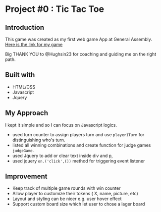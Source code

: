 Project #0 : Tic Tac Toe
=========================
Introduction
-------------------------
This game was created as my first web game App at General Assembly.
[Here is the link for my game](https://aibate.github.io/tic-tac-toe/)

Big THANK YOU to @Hughsin23 for coaching and guiding me on the right path.

Built with
-------------------
* HTML/CSS
* Javascript
* Jquery

My Approach
------------------------------
I kept it simple and so I can focus on Javascript logics.
* used turn counter to assign players turn and use `player1Turn` for distinguishing who's turn.
* listed all winning combinations and create function for judge games `judgeGame`.
* used Jquery to add or clear text inside div and p,
* used jquery `on.('click',())` method for triggering event listener 

Improvement
-----------------------------
* Keep track of multiple game rounds with win counter
* Allow player to customize their tokens ( X, name, picture, etc)
* Layout and styling can be nicer e.g. user hover effect
* Support custom board size which let user to chose a lager board 
